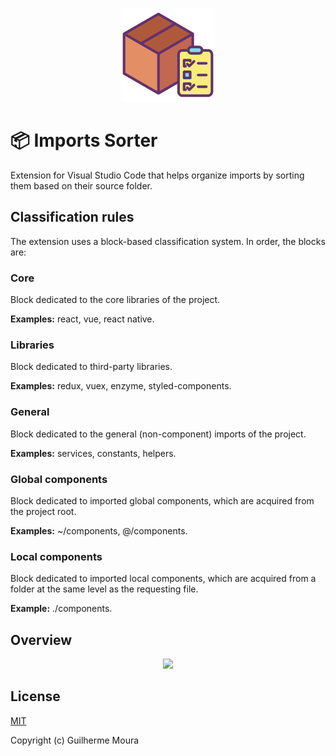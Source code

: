 <p align="center">
  <img
    style="object: contain; height: 150px"
    src="https://raw.githubusercontent.com/glhrmoura/imports-sorter/main/src/images/icon.png"
  />
</p>

# :package: Imports Sorter

Extension for Visual Studio Code that helps organize imports by sorting them based on their source folder.

## Classification rules

The extension uses a block-based classification system. In order, the blocks are:

### Core

Block dedicated to the core libraries of the project.

**Examples:** react, vue, react native.

### Libraries

Block dedicated to third-party libraries.

**Examples:** redux, vuex, enzyme, styled-components.

### General

Block dedicated to the general (non-component) imports of the project.

**Examples:** services, constants, helpers.

### Global components

Block dedicated to imported global components, which are acquired from the project root.

**Examples:** ~/components, @/components.

### Local components

Block dedicated to imported local components, which are acquired from a folder at the same level as the requesting file.

**Example:** ./components.

## Overview

<p align="center">
  <img src="https://github.com/glhrmoura/imports-sorter/raw/main/src/docs/overview.gif" />
</p>

## License

[MIT](https://github.com/glhrmoura/imports-sorter/blob/main/LICENSE)

Copyright (c) Guilherme Moura